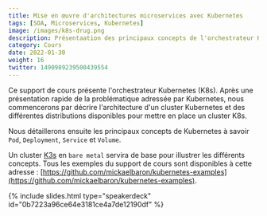 ```yaml
---
title: Mise en œuvre d'architectures microservices avec Kubernetes
tags: [SOA, Microservices, Kubernetes]
image: /images/k8s-drug.png
description: Présentaation des principaux concepts de l'orchestrateur Kubernetes (K8s) - Cluster, Pod, Deployment, Service et Volume.
category: Cours
date: 2022-01-30
weight: 16
twitter: 1490989239500439554
---
```


Ce support de cours présente l'orchestrateur Kubernetes (K8s). Après une présentation rapide de la problématique adressée par Kubernetes, nous commencerons par décrire l'architecture d'un cluster Kubernetes et des différentes distributions disponibles pour mettre en place un cluster K8s. 

Nous détaillerons ensuite les principaux concepts de Kubernetes à savoir `Pod`, `Deployment`, `Service` et `Volume`. 

Un cluster [K3s](https://k3s.io/) en `bare metal` servira de base pour illustrer les différents concepts. Tous les exemples du support de cours sont disponibles à cette adresse : [https://github.com/mickaelbaron/kubernetes-examples](https://github.com/mickaelbaron/kubernetes-examples).

{% include slides.html type="speakerdeck" id="0b7223a96ce64e3181ce4a7de12190df" %}
